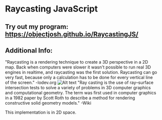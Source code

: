 Raycasting JavaScript
==================

Try out my program: https://objectjosh.github.io/RaycastingJS/
-----------------------------------
Additional Info:
--------------
"Raycasting is a rendering technique to create a 3D perspective in a 2D map. Back when computers were slower it wasn't possible to run real 3D engines in realtime, and raycasting was the first solution. Raycasting can go very fast, because only a calculation has to be done for every vertical line of the screen."
-lodev.org
![Alt text](https://en.wikipedia.org/wiki/File:Simple_raycasting_with_fisheye_correction.gif)
"Ray casting is the use of ray–surface intersection tests to solve a variety of problems in 3D computer graphics and computational geometry. The term was first used in computer graphics in a 1982 paper by Scott Roth to describe a method for rendering constructive solid geometry models."
-Wiki

This implementation is in 2D space.
